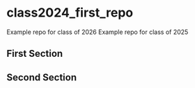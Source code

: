 # class2024_first_repo
Example repo for class of 2026
Example repo for class of 2025

## First Section

## Second Section


